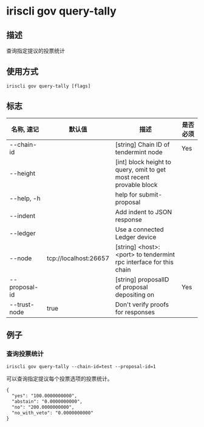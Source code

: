 # iriscli gov query-tally

## 描述

查询指定提议的投票统计
 
## 使用方式

```
iriscli gov query-tally [flags]
```

## 标志
| 名称, 速记       | 默认值                      | 描述                                                                                                                                                 | 是否必须  |
| --------------- | -------------------------- | ---------------------------------------------------------------------------------------------------------------------------------------------------- | -------- |
| --chain-id      |                            | [string] Chain ID of tendermint node                                                                                                                 | Yes      |
| --height        |                            | [int] block height to query, omit to get most recent provable block                                                                                  |          |
| --help, -h      |                            | help for submit-proposal                                                                                                                             |          |
| --indent        |                            | Add indent to JSON response                                                                                                                          |          |
| --ledger        |                            | Use a connected Ledger device                                                                                                                        |          |
| --node          | tcp://localhost:26657      | [string] \<host>:\<port> to tendermint rpc interface for this chain                                                                                  |          |
| --proposal-id   |                            | [string] proposalID of proposal depositing on                                                                                                        | Yes      |
| --trust-node    | true                       | Don't verify proofs for responses                                                                                                                    |          |

## 例子

### 查询投票统计

```shell
iriscli gov query-tally --chain-id=test --proposal-id=1
```

可以查询指定提议每个投票选项的投票统计。

```txt
{
  "yes": "100.0000000000",
  "abstain": "0.0000000000",
  "no": "200.0000000000",
  "no_with_veto": "0.0000000000"
}
```